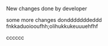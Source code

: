 New changes done by developer

some more changes dondddddddeddd
fnkkaduoiooufhh;olihukkukeuuuehfhf


cccccc

